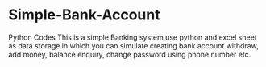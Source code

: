 # Simple-Bank-Account
Python Codes
This is a simple Banking system use python and excel sheet as data storage in which you can simulate creating bank account withdraw, add money,
balance enquiry, change password using phone number etc.
